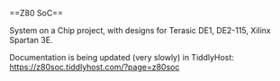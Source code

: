 ==Z80 SoC==

System on a Chip project, with designs for Terasic DE1, DE2-115, Xilinx Spartan 3E.

Documentation is being updated (very slowly) in TiddlyHost: https://z80soc.tiddlyhost.com/?page=z80soc


